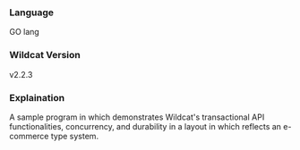 ### Language 
GO lang

### Wildcat Version
v2.2.3

### Explaination
A sample program in which demonstrates Wildcat's transactional API functionalities, concurrency, and durability in a layout in which reflects an e-commerce type system.
